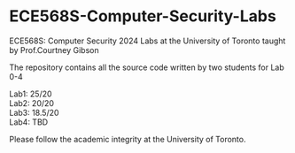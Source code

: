 # ECE568S-Computer-Security-Labs
ECE568S: Computer Security 2024 Labs at the University of Toronto taught by Prof.Courtney Gibson 

The repository contains all the source code written by two students for Lab 0-4

Lab1: 25/20 \
Lab2: 20/20 \
Lab3: 18.5/20 \
Lab4: TBD 

Please follow the academic integrity at the University of Toronto.
